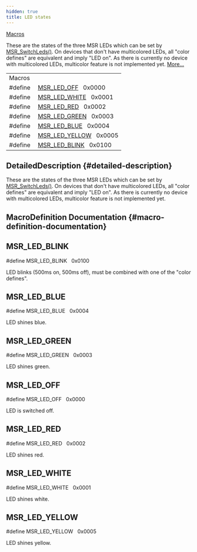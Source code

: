 ```yaml
---
hidden: true
title: LED states
---
```


[Macros](#define-members)

These are the states of the three MSR LEDs which can be set by <a href="msr_8h.md#abca7e8953c8430d80f51c867c7699fa6">MSR_SwitchLeds()</a>. On devices that don\'t have multicolored LEDs, all \"color defines\" are equivalent and imply \"LED on\". As there is currently no device with multicolored LEDs, multicolor feature is not implemented yet. [More\...](#details)

|          |                                                                |
|----------|----------------------------------------------------------------|
| Macros   |                                                                |
| #define  | [MSR_LED_OFF](#ga732d5b4b7e9dc86936491616790f521c)   0x0000    |
| #define  | [MSR_LED_WHITE](#gaf154b2af61487136381570a0a65eae95)   0x0001  |
| #define  | [MSR_LED_RED](#ga9d645bdc79cf473ad1a4cb2c16e0d540)   0x0002    |
| #define  | [MSR_LED_GREEN](#ga2e04bf1f17254549f2b8d591a4ea9474)   0x0003  |
| #define  | [MSR_LED_BLUE](#ga02373c78ce2427317ac035d08e1fdc17)   0x0004   |
| #define  | [MSR_LED_YELLOW](#ga5ed7fb7eb095670a3901df7f3ddebc50)   0x0005 |
| #define  | [MSR_LED_BLINK](#gac0602288caa7d6664024a579091ccaa2)   0x0100  |

## DetailedDescription {#detailed-description}

These are the states of the three MSR LEDs which can be set by <a href="msr_8h.md#abca7e8953c8430d80f51c867c7699fa6">MSR_SwitchLeds()</a>. On devices that don\'t have multicolored LEDs, all \"color defines\" are equivalent and imply \"LED on\". As there is currently no device with multicolored LEDs, multicolor feature is not implemented yet.

## MacroDefinition Documentation {#macro-definition-documentation}

## MSR_LED_BLINK <a href="#gac0602288caa7d6664024a579091ccaa2" id="gac0602288caa7d6664024a579091ccaa2"></a>

<p>#define MSR_LED_BLINK   0x0100</p>

LED blinks (500ms on, 500ms off), must be combined with one of the \"color defines\".

## MSR_LED_BLUE <a href="#ga02373c78ce2427317ac035d08e1fdc17" id="ga02373c78ce2427317ac035d08e1fdc17"></a>

<p>#define MSR_LED_BLUE   0x0004</p>

LED shines blue.

## MSR_LED_GREEN <a href="#ga2e04bf1f17254549f2b8d591a4ea9474" id="ga2e04bf1f17254549f2b8d591a4ea9474"></a>

<p>#define MSR_LED_GREEN   0x0003</p>

LED shines green.

## MSR_LED_OFF <a href="#ga732d5b4b7e9dc86936491616790f521c" id="ga732d5b4b7e9dc86936491616790f521c"></a>

<p>#define MSR_LED_OFF   0x0000</p>

LED is switched off.

## MSR_LED_RED <a href="#ga9d645bdc79cf473ad1a4cb2c16e0d540" id="ga9d645bdc79cf473ad1a4cb2c16e0d540"></a>

<p>#define MSR_LED_RED   0x0002</p>

LED shines red.

## MSR_LED_WHITE <a href="#gaf154b2af61487136381570a0a65eae95" id="gaf154b2af61487136381570a0a65eae95"></a>

<p>#define MSR_LED_WHITE   0x0001</p>

LED shines white.

## MSR_LED_YELLOW <a href="#ga5ed7fb7eb095670a3901df7f3ddebc50" id="ga5ed7fb7eb095670a3901df7f3ddebc50"></a>

<p>#define MSR_LED_YELLOW   0x0005</p>

LED shines yellow.
